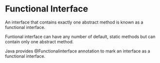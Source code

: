 # Functional Interface
An interface that contains exactly one abstract method is known as a functional interface.

Funtional interface can have any number of default, static methods but can contain only one abstract method.

Java provides @Functionalinterface annotation to mark an interface as a functional interface.